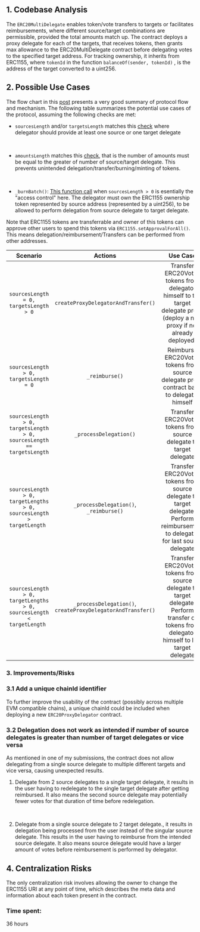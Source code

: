 ## 1. Codebase Analysis

The `ERC20MultiDelegate` enables token/vote transfers to targets or facilitates reimbursements, where different source/target combinations are permissible, provided the total amounts match up.  The contract deploys a proxy delegate for each of the targets, that receives tokens, then grants max allowance to the ERC20MultiDelegate contract before delegating votes to the specified target address. For tracking ownership, it inherits from ERC1155, where `tokenId` in the function `balanceOf(sender, tokenId)` , is the address of the target converted to a uint256.


## 2. Possible Use Cases
The flow chart in this [post](https://x.com/__alexxander_/status/1711340589478732042?s=20) presents a very good summary of protocol flow and mechanism. The following table summarizes the potential use cases of the protocol, assuming the following checks are met:

- `sourcesLength` and/or `targetsLength` matches this [check](https://github.com/code-423n4/2023-10-ens/blob/main/contracts/ERC20MultiDelegate.sol#L74-L77) where delegator should provide at least one source or one target delegate

<br/>

- `amountsLength` matches this [check](https://github.com/code-423n4/2023-10-ens/blob/main/contracts/ERC20MultiDelegate.sol#L79-L82), that is the number of amounts must be equal to the greater of number of source/target delegate. This prevents unintended delegation/transfer/burning/minting of tokens.

<br/>

- `_burnBatch()`: [This function call](https://github.com/code-423n4/2023-10-ens/blob/main/contracts/ERC20MultiDelegate.sol#L111) when `sourcesLength > 0` is esentially the "access control" here. The delegator must own the ERC1155 ownership token represented by source address (represented by a uint256), to be allowed to perform delegation from source delegate to target delegate.

Note that ERC1155 tokens are transferrable and owner of this tokens can approve other users to spend this tokens via `ERC1155.setApprovalForAll()`. This means delegation/reimbursement/Transfers can be performed from other addresses.

| Scenario | Actions | Use Case | 
|:--:|:--:|:--:|
| `sourcesLength = 0, targetsLength > 0` | `createProxyDelegatorAndTransfer()` | Transfer ERC20Votes tokens from delegator himself to the target delegate proxy (deploy a new proxy if not already deployed) |
| `sourcesLength > 0, targetsLength = 0` | `_reimburse()` | Reimburse ERC20Votes tokens from source delegate proxy contract back to delegator himself|
| `sourcesLength > 0, targetsLength > 0, sourcesLength == targetsLength `| `_processDelegation()` | Transfer ERC20Votes tokens from source delegate to target delegate |
| `sourcesLength > 0, targetLengths > 0, sourcesLength > targetLength `| `_processDelegation()`, `_reimburse()` | Transfer ERC20Votes tokens from source delegate to target delegate, Perform reimbursement to delegator for last source delegate |
| `sourcesLength > 0, targetLengths > 0, sourcesLength < targetLength `| `_processDelegation()`, `createProxyDelegatorAndTransfer()` | Transfer ERC20Votes tokens from source delegate to target delegate, Perform transfer of tokens from delegator himself to last target delegate |

### 3. Improvements/Risks

### 3.1 Add a unique chainId identifier
To further improve the usability of the contract (possibly across multiple EVM compatible chains), a unique chainId could be included when deploying a new `ERC20ProxyDelegator` contract. 

### 3.2 Delegation does not work as intended if number of source delegates is greater than number of target delegates or vice versa
As mentioned in one of my submissions, the contract does not allow delegating from a single source delegate to multiple different targets and vice versa, causing unexpected results.

1. Delegate from 2 source delegates to a single target delegate, it results in the user having to redelegate to the single target delegate after getting reimbursed. It also means the second source delegate may potentially fewer votes for that duration of time before redelegation.

<br/>

2. Delegate from a single source delegate to 2 target delegate., it results in delegation being processed from the user instead of the singular source delegate. This results in the user having to reimburse from the intended source delegate. It also means source delegate would have a larger amount of votes before reimbursement is performed by delegator.


## 4. Centralization Risks
The only centralization risk involves allowing the owner to change the ERC1155 URI at any point of time, which describes the meta data and information about each token present in the contract.



### Time spent:
36 hours